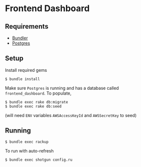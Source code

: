 Frontend Dashboard
==================

Requirements
------------

 * [Bundler](http://gembundler.com/)
 * [Postgres](http://www.postgresql.org/)

Setup
-----

Install required gems

    $ bundle install

Make sure `Postgres` is running and has a database called `frontend_dashboard`. To populate,

    $ bundle exec rake db:migrate
    $ bundle exec rake db:seed

(will need `ENV` variables `AWSAccessKeyId` and `AWSSecretKey` to seed)

Running
---------

    $ bundle exec rackup

To run with auto-refresh

    $ bundle exec shotgun config.ru